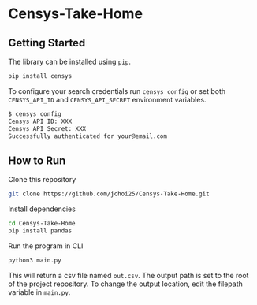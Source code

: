 # Censys-Take-Home

## Getting Started

The library can be installed using `pip`.

```bash
pip install censys
```

To configure your search credentials run `censys config` or set both `CENSYS_API_ID` and `CENSYS_API_SECRET` environment variables.

```bash
$ censys config
Censys API ID: XXX
Censys API Secret: XXX
Successfully authenticated for your@email.com
```
## How to Run

Clone this repository

```bash
git clone https://github.com/jchoi25/Censys-Take-Home.git
```

Install dependencies

```bash
cd Censys-Take-Home
pip install pandas
```

Run the program in CLI
```bash
python3 main.py
```

This will return a csv file named `out.csv`. The output path is set to the root of the project repository. To change the output location, edit the filepath variable in `main.py`.
